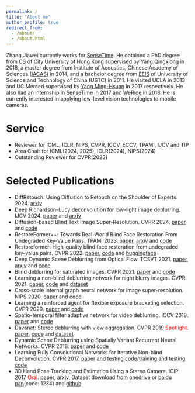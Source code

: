 ```yaml
---
permalink: /
title: "About me"
author_profile: true
redirect_from: 
  - /about/
  - /about.html
---
```


Zhang Jiawei currently works for [SenseTime](https://www.sensetime.com/en). He obtained a PhD degree from [CS](https://www.cs.cityu.edu.hk/) of City University of Hong Kong supervised by [Yang Qingxiong](https://scholar.google.com/citations?user=4WirkacAAAAJ&hl=zh-CN) in 2018, a master degree from Institute of Acoustics, Chinese Academy of Sciences ([IACAS](http://www.ioa.ac.cn/)) in 2014, and a bachelor degree from [EEIS](https://eeis.ustc.edu.cn/main.htm) of University of Science and Technology of China (USTC) in 2011. He visited UCLA in 2013 and UC Merced supervised by [Yang Ming-Hsuan](https://scholar.google.com/citations?user=p9-ohHsAAAAJ&hl=zh-CN) in 2017 respectively. He also had an internship in SenseTime in 2017 and [WeRide](https://www.weride.ai/) in 2018. He is currently interested in applying low-level vision technologies to mobile cameras.

Service
======
* Reviewer for ICML, ICLR, NIPS, CVPR, ICCV, ECCV, TPAMI, IJCV and TIP
* Area Chair for ICML(2024, 2025), ICLR(2024), NIPS(2024)
* Outstanding Reviewer for CVPR(2023)

Selected Publications
======
* DiffRetouch: Using Diffusion to Retouch on the Shoulder of Experts. 2024. [arxiv](https://arxiv.org/pdf/2407.03757)
* Deep Richardson–Lucy deconvolution for low-light image deblurring. IJCV 2024. [paper](https://link.springer.com/article/10.1007/s11263-023-01877-9) and [arxiv](https://arxiv.org/pdf/2308.05543)
* Diffusion-based Blind Text Image Super-Resolution. CVPR 2024. [paper](https://openaccess.thecvf.com/content/CVPR2024/papers/Zhang_Diffusion-based_Blind_Text_Image_Super-Resolution_CVPR_2024_paper.pdf) and [code](https://github.com/YuzheZhang-1999/DiffTSR)
* RestoreFormer++: Towards Real-World Blind Face Restoration From Undegraded Key-Value Pairs. TPAMI 2023. [paper](https://ieeexplore.ieee.org/abstract/document/10251989), [arxiv](https://arxiv.org/pdf/2308.07228) and [code](https://github.com/wzhouxiff/RestoreFormerPlusPlus)
* Restoreformer: High-quality blind face restoration from undegraded key-value pairs. CVPR 2022. [paper](https://openaccess.thecvf.com/content/CVPR2022/papers/Wang_RestoreFormer_High-Quality_Blind_Face_Restoration_From_Undegraded_Key-Value_Pairs_CVPR_2022_paper.pdf), [code](https://github.com/wzhouxiff/RestoreFormer) and [huggingface](https://huggingface.co/spaces/wzhouxiff/RestoreFormerPlusPlus)
* Deep Dynamic Scene Deblurring from Optical Flow. TCSVT 2021. [paper](https://ieeexplore.ieee.org/document/9443198), [arxiv](https://arxiv.org/pdf/2301.07329)  and [code](https://github.com/zhjwustc/cvpr18_rnn_deblur_matcaffe)
* Blind deblurring for saturated images. CVPR 2021. [paper](https://openaccess.thecvf.com/content/CVPR2021/papers/Chen_Blind_Deblurring_for_Saturated_Images_CVPR_2021_paper.pdf) and [code](https://drive.google.com/file/d/1Yyyub_ylDY5IXfE57DvsdecG7HlkSFBS/view)
* Learning a non-blind deblurring network for night blurry images. CVPR 2021. [paper](https://openaccess.thecvf.com/content/CVPR2021/papers/Chen_Learning_a_Non-Blind_Deblurring_Network_for_Night_Blurry_Images_CVPR_2021_paper.pdf), [code](https://drive.google.com/file/d/1Dxnr3vHLqA2mpDelSWxJxv2Ek84NoTwH/view) and [dataset](https://drive.google.com/file/d/1C7J9rn2xbeJ4-Aom4KEQJdpFyBd2M4Zv/view)
* Cross-scale internal graph neural network for image super-resolution. NIPS 2020. [paper](https://proceedings.neurips.cc/paper/2020/file/23ad3e314e2a2b43b4c720507cec0723-Paper.pdf) and [code](https://github.com/sczhou/IGNN)
* Learning a reinforced agent for flexible exposure bracketing selection. CVPR 2020. [paper](https://openaccess.thecvf.com/content_CVPR_2020/papers/Wang_Learning_a_Reinforced_Agent_for_Flexible_Exposure_Bracketing_Selection_CVPR_2020_paper.pdf) and [code](https://github.com/wzhouxiff/EBSNetMEFNet)
* Spatio-temporal filter adaptive network for video deblurring. ICCV 2019. [paper](https://openaccess.thecvf.com/content_ICCV_2019/papers/Zhou_Spatio-Temporal_Filter_Adaptive_Network_for_Video_Deblurring_ICCV_2019_paper.pdf) and [code](https://shangchenzhou.com/projects/stfan/)
* Davanet: Stereo deblurring with view aggregation. CVPR 2019 <font color="#FF000" >Spotlight</font>. [paper](https://openaccess.thecvf.com/content_CVPR_2019/papers/Zhou_DAVANet_Stereo_Deblurring_With_View_Aggregation_CVPR_2019_paper.pdf), [code](https://github.com/sczhou/DAVANet) and [dataset](https://shangchenzhou.com/projects/stereoblur/)
* Dynamic Scene Deblurring using Spatially Variant Recurrent Neural Networks. CVPR 2018. [paper](https://openaccess.thecvf.com/content_cvpr_2018/papers/Zhang_Dynamic_Scene_Deblurring_CVPR_2018_paper.pdf) and [code](https://github.com/zhjwustc/cvpr18_rnn_deblur_matcaffe)
* Learning Fully Convolutional Networks for Iterative Non-blind Deconvolution. CVPR 2017. [paper](https://openaccess.thecvf.com/content_cvpr_2017/papers/Zhang_Learning_Fully_Convolutional_CVPR_2017_paper.pdf) and [testing code](https://github.com/zhjwustc/cvpr17_iter_deblur_testing_matconvnet)/[training and testing code](https://github.com/zhjwustc/cvpr17_iter_deblur_matcaffe)
* 3D Hand Pose Tracking and Estimation Using a Stereo Camera. ICIP 2017 <font color="#FF000" >Oral</font>.  [paper](https://ieeexplore.ieee.org/document/8296428), [arxiv](https://arxiv.org/pdf/1610.07214), Dataset download from [onedrive](https://portland-my.sharepoint.com/personal/jiawzhang8-c_my_cityu_edu_hk/_layouts/15/onedrive.aspx?id=%2Fpersonal%2Fjiawzhang8%2Dc%5Fmy%5Fcityu%5Fedu%5Fhk%2FDocuments%2Fstereo%20hand%20pose%20dataset&ga=1)  or [baidu pan](https://pan.baidu.com/s/1Aq27-Ntyz_fqyiT-T9af0w?pwd=1234)(code: 1234) and [github](https://github.com/zhjwustc/icip17_stereo_hand_pose_dataset)



